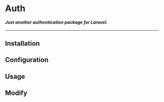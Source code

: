# Auth #
#### *Just another authentication package for Laravel.* ####
- - -

## Installation ##

## Configuration ##

## Usage ##

## Modify ##
